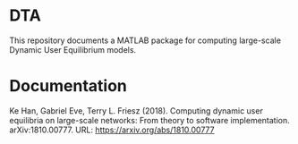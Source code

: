 # DTA
This repository documents a MATLAB package for computing large-scale Dynamic User Equilibrium models. 

# Documentation
Ke Han, Gabriel Eve, Terry L. Friesz (2018). Computing dynamic user equilibria on large-scale networks: From theory to software implementation. arXiv:1810.00777. URL: https://arxiv.org/abs/1810.00777
